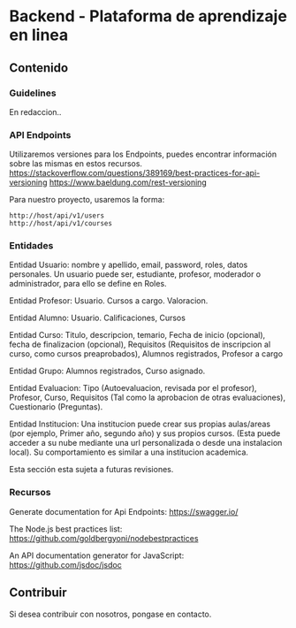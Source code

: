 # Backend - Plataforma de aprendizaje en linea

## Contenido

### Guidelines

En redaccion..

### API Endpoints

Utilizaremos versiones para los Endpoints, puedes encontrar información sobre las mismas en estos recursos.
https://stackoverflow.com/questions/389169/best-practices-for-api-versioning
https://www.baeldung.com/rest-versioning

Para nuestro proyecto, usaremos la forma:
```
http://host/api/v1/users
http://host/api/v1/courses
```


### Entidades

Entidad Usuario: nombre y apellido, email, password, roles, datos personales.
Un usuario puede ser, estudiante, profesor, moderador o administrador, para ello se define en Roles.

Entidad Profesor: Usuario. Cursos a cargo. Valoracion.

Entidad Alumno: Usuario. Calificaciones, Cursos

Entidad Curso: Titulo, descripcion, temario, Fecha de inicio (opcional),  fecha de finalizacion (opcional), Requisitos (Requisitos de inscripcion al curso, como cursos preaprobados), Alumnos registrados, Profesor a cargo

Entidad Grupo: Alumnos registrados, Curso asignado.

Entidad Evaluacion: Tipo (Autoevaluacion, revisada por el profesor), Profesor, Curso, Requisitos (Tal como la aprobacion de otras evaluaciones), Cuestionario (Preguntas).

Entidad Institucion: Una institucion puede crear sus propias aulas/areas (por ejemplo, Primer año, segundo año) y sus propios cursos. (Esta puede acceder a su nube mediante una url personalizada o desde una instalacion local). Su comportamiento es similar a una institucion academica.

Esta sección esta sujeta a futuras revisiones.

### Recursos

Generate documentation for Api Endpoints: https://swagger.io/

The Node.js best practices list: https://github.com/goldbergyoni/nodebestpractices

An API documentation generator for JavaScript: https://github.com/jsdoc/jsdoc

## Contribuir

Si desea contribuir con nosotros, pongase en contacto.
